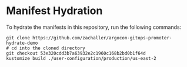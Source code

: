 # Manifest Hydration

To hydrate the manifests in this repository, run the following commands:

```shell
git clone https://github.com/zachaller/argocon-gitops-promoter-hydrate-demo
# cd into the cloned directory
git checkout 53e320cdd3b7a63932e2c1960c168b2bd0b1f64d
kustomize build ./user-configuration/production/us-east-2
```
